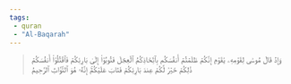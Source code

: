 ```yaml
---
tags: 
 - quran 
 - "Al-Baqarah"
---
```


> وَإِذۡ قَالَ مُوسَىٰ لِقَوۡمِهِۦ يَٰقَوۡمِ إِنَّكُمۡ ظَلَمۡتُمۡ أَنفُسَكُم بِٱتِّخَاذِكُمُ ٱلۡعِجۡلَ فَتُوبُوٓاْ إِلَىٰ بَارِئِكُمۡ فَٱقۡتُلُوٓاْ أَنفُسَكُمۡ ذَٰلِكُمۡ خَيۡرٞ لَّكُمۡ عِندَ بَارِئِكُمۡ فَتَابَ عَلَيۡكُمۡۚ إِنَّهُۥ هُوَ ٱلتَّوَّابُ ٱلرَّحِيمُ
